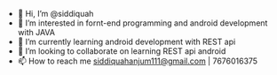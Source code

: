 - 👋 Hi, I’m @siddiquah
- 👀 I’m interested in fornt-end programming and android development with JAVA
- 🌱 I’m currently learning android development with REST api
- 💞️ I’m looking to collaborate on learning REST api android
- 📫 How to reach me siddiquahanjum111@gmail.com | 7676016375

<!---
siddiquah/siddiquah is a ✨ special ✨ repository because its `README.md` (this file) appears on your GitHub profile.
You can click the Preview link to take a look at your changes.
--->
